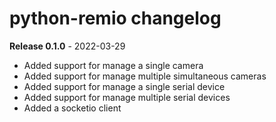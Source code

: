 # python-remio changelog

**Release 0.1.0** - 2022-03-29
- Added support for manage a single camera
- Added support for manage multiple simultaneous cameras
- Added support for manage a single serial device
- Added support for manage multiple serial devices
- Added a socketio client